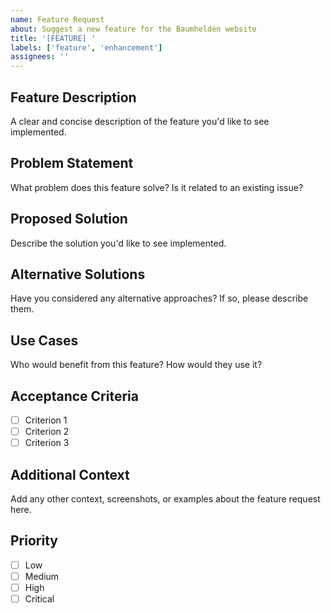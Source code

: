 ```yaml
---
name: Feature Request
about: Suggest a new feature for the Baumhelden website
title: '[FEATURE] '
labels: ['feature', 'enhancement']
assignees: ''
---
```


## Feature Description
A clear and concise description of the feature you'd like to see implemented.

## Problem Statement
What problem does this feature solve? Is it related to an existing issue?

## Proposed Solution
Describe the solution you'd like to see implemented.

## Alternative Solutions
Have you considered any alternative approaches? If so, please describe them.

## Use Cases
Who would benefit from this feature? How would they use it?

## Acceptance Criteria
- [ ] Criterion 1
- [ ] Criterion 2
- [ ] Criterion 3

## Additional Context
Add any other context, screenshots, or examples about the feature request here.

## Priority
- [ ] Low
- [ ] Medium
- [ ] High
- [ ] Critical
